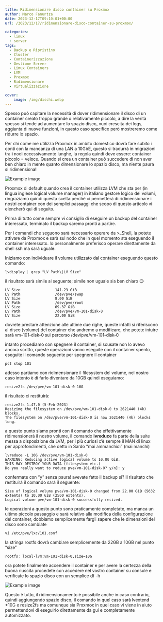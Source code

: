 ```yaml
---
title: Ridimensionare disco container su Proxmox
author: Marco Fanuntza
date: 2023-12-17T09:10:01+00:00
url: /2023/12/17/ridimensionare-disco-container-su-proxmox/

categories:
  - linux
  - server
tags:
  - Backup e Ripristino
  - Cluster
  - Containerizzazione
  - Gestione Server
  - Linux Containers
  - LVM
  - Proxmox
  - Ridimensionare
  - Virtualizzazione

cover:
    image: /img/dischi.webp
---
```


Spesso può capitare la necessità di dover ridimensionare il disco di un container creato troppo grande o relativamente piccolo, a dire la verità spesso si tende ad aumentare lo spazio disco, vuoi crescita dei logs, aggiunta di nuove funzioni, in questo caso specifico però mostreremo come ridurre lo spazio.

Per chi come me utilizza Proxmox in ambito domestico dovrà fare subito i conti con la mancanza di una LAN a 10GbE, questo si tradurrà in migrazioni tra i nodi eccessivamente lunghe, la regola quindi deve essere: container piccolo = veloce. Quando si crea un container può succedere di non aver ben chiaro in mente quanto dimensionare lo spazio disco, ma niente paura si ridimensiona!


![Example image](/img/lvm-image.webp#center)


Proxmox di default quando crea il container utilizza LVM che sta per (in lingua inglese logical volume manager) in italiano gestore logico dei volumi, ringraziamo quindi questa scelta perché ci permetterà di ridimensionare i nostri container con dei semplici passaggi che scopo di questo articolo vi elencherò qui di seguito.

Prima di tutto come sempre vi consiglio di eseguire un backup del container interessato, terminato il backup saremo pronti a partire.

Per i comandi che seguono sarà necessario operare da >_Shell, la potete attivare da Proxmox e sarà sul nodo che in quel momento sta eseguendo il container interessato. 
Io personalmente preferisco operare direttamente da shell ssh ma sarà uguale.

Iniziamo con individuare il volume utilizzato dal container eseguendo questo comando:

    lvdisplay | grep "LV Path\|LV Size"

il risultato sarà simile al seguente; simile non uguale sia ben chiaro 😉

    LV Size                141.23 GiB
    LV Path                /dev/pve/swap
    LV Size                8.00 GiB
    LV Path                /dev/pve/root
    LV Size                69.37 GiB
    LV Path                /dev/pve/vm-101-disk-0
    LV Size                22.00 GiB

dovrete prestare attenzione alle ultime due righe, queste infatti si riferiscono al disco (volume) del container che andremo a modificare, che potete intuire sarà vm-101-disk-0 sul percorso /dev/pve/vm-101-disk-0

intanto procediamo con spegnere il container, si scusate non lo avevo ancora scritto, queste operazioni vanno eseguite con il container spento, eseguite il comando seguente per spegnere il container

    pct stop 101

adesso partiamo con ridimensionare il filesystem del volume, nel nostro caso intento è di farlo diventare da 10GB quindi eseguiamo:

    resize2fs /dev/pve/vm-101-disk-0 10G

il risultato ci restituirà:

    resize2fs 1.47.0 (5-Feb-2023)
    Resizing the filesystem on /dev/pve/vm-101-disk-0 to 2621440 (4k) blocks.
    The filesystem on /dev/pve/vm-101-disk-0 is now 2621440 (4k) blocks long.


a questo punto siamo pronti con il comando che effettivamente ridimensionerà il nostro volume, il comando **lvreduce** fa parte della suite messa a disposizione da LVM, per i più curiosi c&#8217;è sempre il MAN di linux per approfondimenti, che detto in Sardo &#8220;mai ammanchidi&#8221; (mai manchi)

    lvreduce -L 10G /dev/pve/vm-101-disk-0
    WARNING: Reducing active logical volume to 10.00 GiB.
    THIS MAY DESTROY YOUR DATA (filesystem etc.)
    Do you really want to reduce pve/vm-101-disk-0? y/n]: y

confermate con &#8220;y&#8221; senza paura! avevate fatto il backup si? Il risultato che restituirà il comando sarà il seguente:

    Size of logical volume pve/vm-101-disk-0 changed from 22.00 GiB (5632 extents) to 10.00 GiB (2560 extents).
    Logical volume pve/vm-101-disk-0 successfully resized.

le operazioni a questo punto sono praticamente completate, ma manca un ultimo piccolo passaggio e sarà relativo alla modifica della configurazione del container, dobbiamo semplicemente fargli sapere che le dimensioni del disco sono cambiate

    vi /etc/pve/lxc/101.conf

la stringa rootfs dovrà cambiare semplicemente da 22GB a 10GB nel punto &#8220;size&#8221;

    rootfs: local-lvm:vm-101-disk-0,size=10G

ora potete finalmente accendere il container e per avere la certezza della buona riuscita procedete con accedere nel vostro container su console e verificate lo spazio disco con un semplice df -h

![Example image](/img/Image-proxmox-1.webp#center)

Questo è tutto, il ridimensionamento è possibile anche in caso contrario, quindi aggiungendo spazio disco, il comando in quel caso sarà lvextend +10G e resize2fs ma comunque sia Proxmox in quel caso vi viene in aiuto permettendovi di eseguirlo direttamente da gui e completamente automizzato.